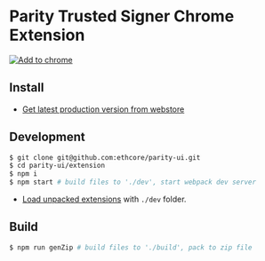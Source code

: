 # Parity Trusted Signer Chrome Extension

[![Add to chrome][webstore-image]][webstore-url]

## Install

* [Get latest production version from webstore][webstore-url]

## Development

```bash
$ git clone git@github.com:ethcore/parity-ui.git
$ cd parity-ui/extension
$ npm i
$ npm start # build files to './dev', start webpack dev server
```

* [Load unpacked extensions][dev-ext-help-url] with `./dev` folder.

## Build

```bash
$ npm run genZip # build files to './build', pack to zip file
```

[webstore-image]: https://img.shields.io/chrome-web-store/v/fgodinogimdopkigkcoelpfkbnpngalc.svg
[webstore-url]: https://chrome.google.com/webstore/detail/parity-signer-ui/fgodinogimdopkigkcoelpfkbnpngalc
[dev-ext-help-url]: https://developer.chrome.com/extensions/getstarted#unpacked
